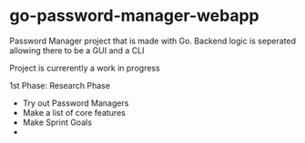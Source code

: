 # go-password-manager-webapp

Password Manager project that is made with Go. Backend logic is seperated allowing there to be a GUI and a CLI

Project is currerently a work in progress

1st Phase: Research Phase
 - Try out Password Managers
 - Make a list of core features
 - Make Sprint Goals
 - 
